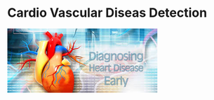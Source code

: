 # Cardio Vascular Diseas Detection

![cardio](https://github.com/MaheshikaDilhani/cardiovascular-disease-Detection/blob/main/cardio.jpeg)
